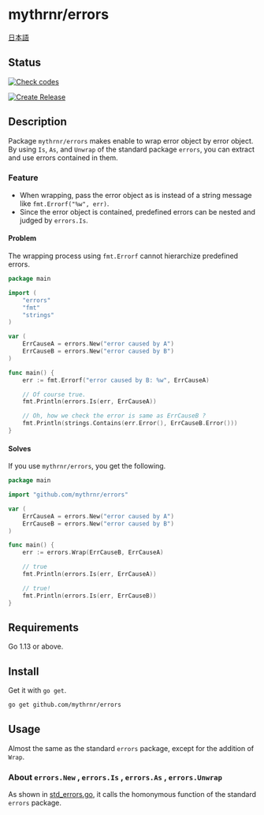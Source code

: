 # mythrnr/errors

[日本語](./README.jp.md)

## Status

[![Check codes](https://github.com/mythrnr/errors/workflows/Check%20codes/badge.svg)](https://github.com/mythrnr/errors/actions?query=workflow%3A%22Check+codes%22)

[![Create Release](https://github.com/mythrnr/errors/workflows/Create%20Release/badge.svg)](https://github.com/mythrnr/errors/actions?query=workflow%3A%22Create+Release%22)

## Description

Package `mythrnr/errors` makes enable to wrap error object by error object.  
By using `Is`, `As`, and `Unwrap` of the standard package `errors`,
you can extract and use errors contained in them.

### Feature

- When wrapping, pass the error object as is instead of a string message
  like `fmt.Errorf("%w", err)`.
- Since the error object is contained, predefined errors can be nested
  and judged by `errors.Is`.

#### Problem

The wrapping process using `fmt.Errorf` cannot hierarchize predefined errors.

```go
package main

import (
    "errors"
    "fmt"
    "strings"
)

var (
    ErrCauseA = errors.New("error caused by A")
    ErrCauseB = errors.New("error caused by B")
)

func main() {
    err := fmt.Errorf("error caused by B: %w", ErrCauseA)

    // Of course true.
    fmt.Println(errors.Is(err, ErrCauseA))

    // Oh, how we check the error is same as ErrCauseB ?
    fmt.Println(strings.Contains(err.Error(), ErrCauseB.Error()))
}
```

#### Solves

If you use `mythrnr/errors`, you get the following.

```go
package main

import "github.com/mythrnr/errors"

var (
    ErrCauseA = errors.New("error caused by A")
    ErrCauseB = errors.New("error caused by B")
)

func main() {
    err := errors.Wrap(ErrCauseB, ErrCauseA)

    // true
    fmt.Println(errors.Is(err, ErrCauseA))

    // true!
    fmt.Println(errors.Is(err, ErrCauseB))
}
```

## Requirements

Go 1.13 or above.

## Install

Get it with `go get`.

```bash
go get github.com/mythrnr/errors
```

## Usage

Almost the same as the standard `errors` package,
except for the addition of `Wrap`.

### About `errors.New` , `errors.Is` , `errors.As` , `errors.Unwrap`

As shown in [std_errors.go](https://github.com/mythrnr/errors/blob/master/std_errors.go),
it calls the homonymous function of the standard `errors` package.
